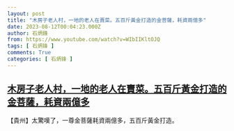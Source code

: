 ```yaml
---
layout: post
title: "木房子老人村，一地的老人在賣菜。五百斤黃金打造的金菩薩，耗資兩億多"
date: 2023-08-12T00:04:23.000Z
author: 石炳鋒
from: https://www.youtube.com/watch?v=WIbIIKltOJQ
tags: [ 石炳锋 ]
comments: True
categories: [ 石炳锋 ]
---
```

<!--1691798663000-->
[木房子老人村，一地的老人在賣菜。五百斤黃金打造的金菩薩，耗資兩億多](https://www.youtube.com/watch?v=WIbIIKltOJQ)
------

<div>
【貴州】太驚嘆了，一尊金菩薩耗資兩億多，五百斤黃金打造。
</div>
